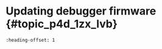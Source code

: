 # Updating debugger firmware {#topic_p4d_1zx_lvb}


```{include} ../topics/updating_mcxn_board_firmware.md
:heading-offset: 1
```

